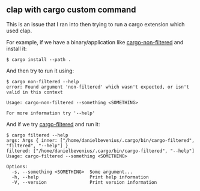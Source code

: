 ## clap with cargo custom command
This is an issue that I ran into then trying to run a cargo extension which
used clap.

For example, if we have a binary/application like
[cargo-non-filtered](cargo-example/src/non-filtered) and install it:
```console
$ cargo install --path .
```
And then try to run it using:
```console
$ cargo non-filtered --help
error: Found argument 'non-filtered' which wasn't expected, or isn't valid in this context

Usage: cargo-non-filtered --something <SOMETHING>

For more information try '--help'
```

And if we try [cargo-filtered](cargo-example/src/filtered) and run it:
```console
$ cargo filtered --help
args: Args { inner: ["/home/danielbevenius/.cargo/bin/cargo-filtered", "filtered", "--help"] }
filtered: ["/home/danielbevenius/.cargo/bin/cargo-filtered", "--help"]
Usage: cargo-filtered --something <SOMETHING>

Options:
  -s, --something <SOMETHING>  Some argument...
  -h, --help                   Print help information
  -V, --version                Print version information
```
